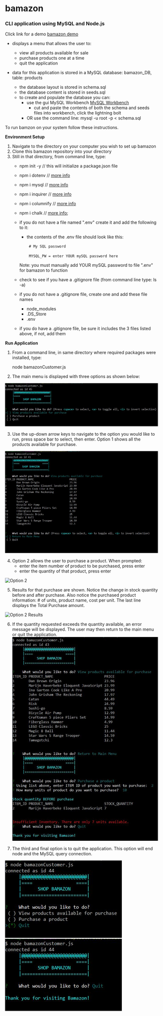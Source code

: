 # bamazon
### CLI application using MySQL and Node.js


Click link for a demo [bamazon demo]() 

* displays a menu that allows the user to:
    * view all products available for sale
    * purchase products one at a time
    * quit the application
    
* data for this application is stored in a MySQL database: bamazon_DB, table: products
    * the database layout is stored in schema.sql
    * the database content is stored in seeds.sql
    * to create and populate the database you can:
        * use the gui MySQL Workbench [MySQL Workbench](https://dev.mysql.com/downloads/workbench/)
            * cut and paste the contents of both the schema and seeds files into workbench, click the lightning bolt
        * OR use the command line: mysql -u root -p < schema.sql

To run bamzon on your system follow these instructions.

**Environment Setup**
1. Navigate to the directory on your computer you wish to set up bamazon
2. Clone this bamazon repository into your directory
3. Still in that directory, from command line, type:
    * npm init -y // this will initialize a package.json file 
    * npm i dotenv // [more info](https://www.npmjs.com/package/dotenv) 
    * npm i mysql // [more info](https://www.npmjs.com/package/mysql) 
    * npm i inquirer // [more info](https://www.npmjs.com/package/inquirer) 
    * npm i columnify // [more info](https://www.npmjs.com/package/columnify)
    * npm i chalk // [more info](https://www.npmjs.com/package/chalk); 
    * if you do not have a file named ".env" create it and add the following to it:
        * the contents of the .env file should look like this:
           ```
            # My SQL password

            MYSQL_PW = enter YOUR mySQL password here
           ```
        Note: you must manually add YOUR mySQL password to file ".env" for bamazon to function

    * check to see if you have a .gitignore file (from command line type: ls -a) 
    * if you do not have a .gitignore file, create one and add these file names
        * node_modules
        * .DS_Store
        * .env
    * if you do have a .gitignore file, be sure it includes the 3 files listed above, if not, add them


**Run Application**    

1. From a command line, in same directory where required packages were installed, type:
    
    node bamazonCustomer.js

2. The main menu is displayed with three options as shown below: 

![Main Menu](assets/mainMenu.jpg)

3. Use the up-down arrow keys to navigate to the option you would like to run, press space bar to select, then enter.
   Option 1 shows all the products available for purchase.

![Option 1](assets/viewProducts.jpg)

4. Option 2 allows the user to purchase a product. When prompted: 
    * enter the item number of product to be purchased, press enter
    * enter the quantity of that product, press enter 

![Option 2](assets/purchaseProduct1.jpg)

5. Results for that purchase are shown. Notice the change in stock quantity before and after purchase.
   Also notice the purchased product information: # of units, product name, cost per unit.
   The last line displays the Total Purchase amount.

![Option 2 Results](assets/purchaseProduct2.jpg)

6. If the quantity requested exceeds the quantity available, an error message will be displayed. 
   The user may then return to the main menu or quit the application.
![insufficient quantity error](assets/insufficientInventory.jpg)

7. The third and final option is to quit the application. This option will end node and the MySQL query connection.

![Option 3](assets/quitApp.jpg)
![Final screen](assets/quitApp2.jpg)




